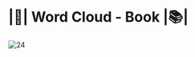 # |📘| Word Cloud - Book |📚|
![24](https://user-images.githubusercontent.com/76967004/113323463-5b803c80-92ec-11eb-9dc5-9ce3650caaaa.jpg)
